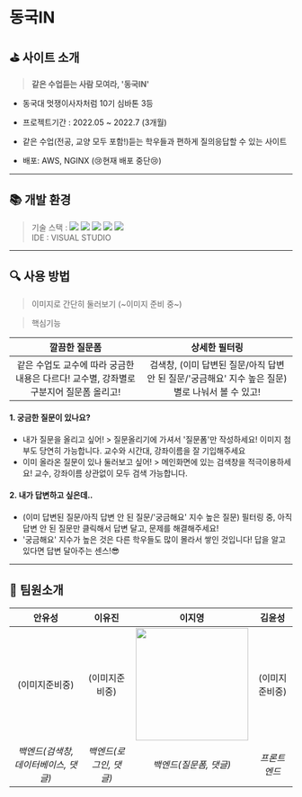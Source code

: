 # 동국IN

## ⛳ 사이트 소개
> **같은 수업듣는 사람 모여라, '동국IN'**
- 동국대 멋쟁이사자처럼 10기 심바톤 3등
- 프로젝트기간 : 2022.05 ~ 2022.7 (3개월)
- 같은 수업(전공, 교양 모두 포함!)듣는 학우들과 편하게 질의응답할 수 있는 사이트

  
- 배포: AWS, NGINX (😢현재 배포 중단😢)

---
## 📚 개발 환경

> 기술 스택 :  <img src="https://img.shields.io/badge/python-3776AB?style=for-the-badge&logo=python&logoColor=white">
> <img src="https://img.shields.io/badge/javascript-F7DF1E?style=for-the-badge&logo=javascript&logoColor=black"> 
> <img src="https://img.shields.io/badge/django-092E20?style=for-the-badge&logo=django&logoColor=white">
> <img src="https://img.shields.io/badge/amazonaws-232F3E?style=for-the-badge&logo=amazonaws&logoColor=white">
> <img src="https://img.shields.io/badge/nginx-009639?style=for-the-badge&logo=nginx&logoColor=white"><br>
> IDE : VISUAL STUDIO

---
## 🔍 사용 방법
> 이미지로 간단히 둘러보기
(~이미지 준비 중~)

> 핵심기능

| 깔끔한 질문폼 | 상세한 필터링 |
|:---:|:---:|
|같은 수업도 교수에 따라 궁금한 내용은 다르다! 교수별, 강좌별로 구분지어 질문폼 올리고!|검색창, (이미 답변된 질문/아직 답변 안 된 질문/'궁금해요' 지수 높은 질문)별로 나눠서 볼 수 있고!|

#### 1. 궁금한 질문이 있나요?
- 내가 질문을 올리고 싶어! > 질문올리기에 가셔서 '질문폼'만 작성하세요! 이미지 첨부도 당연히 가능합니다. 교수와 시간대, 강좌이름을 잘 기입해주세요
- 이미 올라온 질문이 있나 둘러보고 싶어! > 메인화면에 있는 검색창을 적극이용하세요! 교수, 강좌이름 상관없이 모두 검색 가능합니다.
#### 2. 내가 답변하고 싶은데..
- (이미 답변된 질문/아직 답변 안 된 질문/'궁금해요' 지수 높은 질문) 필터링 중, 아직 답변 안 된 질문만 클릭해서 답변 달고, 문제를 해결해주세요!
- '궁금해요' 지수가 높은 것은 다른 학우들도 많이 몰라서 쌓인 것입니다! 답을 알고 있다면 답변 달아주는 센스!😎
  

---
## 👥 팀원소개
|안유성| 이유진 | 이지영 | 김윤성 |
|:---:|:---------:|:---:|:---:|
| (이미지준비중)|(이미지준비중) | <img src="https://user-images.githubusercontent.com/65756225/208081475-0b5e5188-bef9-4ace-9b02-48360988f57f.png" width="200px" /> |(이미지준비중) |
| *백엔드(검색창, 데이터베이스, 댓글)* | *백엔드(로그인, 댓글)* | *백엔드(질문폼, 댓글)*  |*프론트엔드*|
